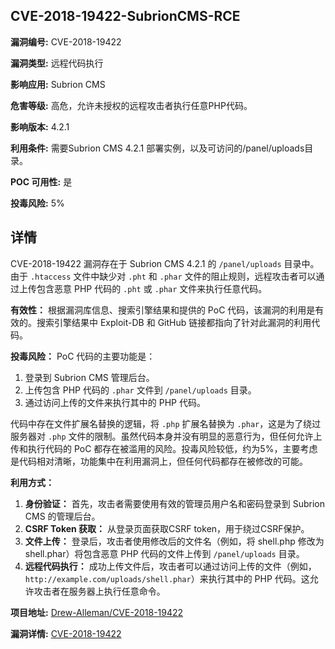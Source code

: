 ## CVE-2018-19422-SubrionCMS-RCE

**漏洞编号:** CVE-2018-19422

**漏洞类型:** 远程代码执行

**影响应用:** Subrion CMS

**危害等级:** 高危，允许未授权的远程攻击者执行任意PHP代码。

**影响版本:** 4.2.1

**利用条件:** 需要Subrion CMS 4.2.1 部署实例，以及可访问的/panel/uploads目录。

**POC 可用性:** 是

**投毒风险:** 5%

## 详情

CVE-2018-19422 漏洞存在于 Subrion CMS 4.2.1 的 `/panel/uploads` 目录中。由于 `.htaccess` 文件中缺少对 `.pht` 和 `.phar` 文件的阻止规则，远程攻击者可以通过上传包含恶意 PHP 代码的 `.pht` 或 `.phar` 文件来执行任意代码。 

**有效性：**
根据漏洞库信息、搜索引擎结果和提供的 PoC 代码，该漏洞的利用是有效的。搜索引擎结果中 Exploit-DB 和 GitHub 链接都指向了针对此漏洞的利用代码。

**投毒风险：**
PoC 代码的主要功能是：
1.  登录到 Subrion CMS 管理后台。
2.  上传包含 PHP 代码的 `.phar` 文件到 `/panel/uploads` 目录。
3.  通过访问上传的文件来执行其中的 PHP 代码。

代码中存在文件扩展名替换的逻辑，将 `.php` 扩展名替换为 `.phar`，这是为了绕过服务器对 `.php` 文件的限制。虽然代码本身并没有明显的恶意行为，但任何允许上传和执行代码的 PoC 都存在被滥用的风险。投毒风险较低，约为5%，主要考虑是代码相对清晰，功能集中在利用漏洞上，但任何代码都存在被修改的可能。

**利用方式：**
1.  **身份验证：** 首先，攻击者需要使用有效的管理员用户名和密码登录到 Subrion CMS 的管理后台。
2.  **CSRF Token 获取：** 从登录页面获取CSRF token，用于绕过CSRF保护。
3.  **文件上传：** 登录后，攻击者使用修改后的文件名（例如，将 shell.php 修改为 shell.phar）将包含恶意 PHP 代码的文件上传到 `/panel/uploads` 目录。
4.  **远程代码执行：** 成功上传文件后，攻击者可以通过访问上传的文件（例如，`http://example.com/uploads/shell.phar`）来执行其中的 PHP 代码。这允许攻击者在服务器上执行任意命令。

**项目地址:** [Drew-Alleman/CVE-2018-19422](https://github.com/Drew-Alleman/CVE-2018-19422)

**漏洞详情:** [CVE-2018-19422](https://nvd.nist.gov/vuln/detail/CVE-2018-19422)
